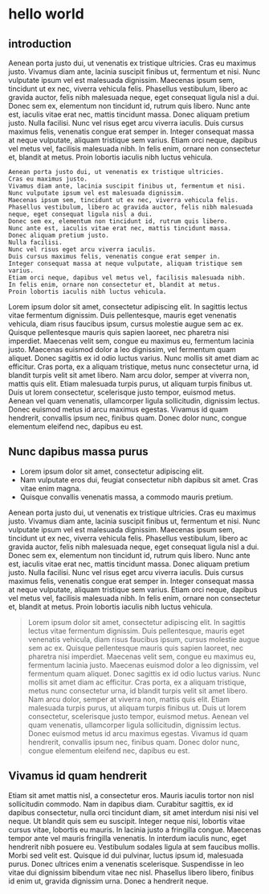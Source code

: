 # hello world
## introduction
Aenean porta justo dui, ut venenatis ex tristique ultricies. Cras eu maximus justo. Vivamus diam ante, lacinia suscipit finibus ut, fermentum et nisi. Nunc vulputate ipsum vel est malesuada dignissim. Maecenas ipsum sem, tincidunt ut ex nec, viverra vehicula felis. Phasellus vestibulum, libero ac gravida auctor, felis nibh malesuada neque, eget consequat ligula nisl a dui. Donec sem ex, elementum non tincidunt id, rutrum quis libero. Nunc ante est, iaculis vitae erat nec, mattis tincidunt massa. Donec aliquam pretium justo. Nulla facilisi. Nunc vel risus eget arcu viverra iaculis. Duis cursus maximus felis, venenatis congue erat semper in. Integer consequat massa at neque vulputate, aliquam tristique sem varius. Etiam orci neque, dapibus vel metus vel, facilisis malesuada nibh. In felis enim, ornare non consectetur et, blandit at metus. Proin lobortis iaculis nibh luctus vehicula.

```
Aenean porta justo dui, ut venenatis ex tristique ultricies.
Cras eu maximus justo.
Vivamus diam ante, lacinia suscipit finibus ut, fermentum et nisi.
Nunc vulputate ipsum vel est malesuada dignissim.
Maecenas ipsum sem, tincidunt ut ex nec, viverra vehicula felis.
Phasellus vestibulum, libero ac gravida auctor, felis nibh malesuada neque, eget consequat ligula nisl a dui.
Donec sem ex, elementum non tincidunt id, rutrum quis libero.
Nunc ante est, iaculis vitae erat nec, mattis tincidunt massa.
Donec aliquam pretium justo.
Nulla facilisi.
Nunc vel risus eget arcu viverra iaculis.
Duis cursus maximus felis, venenatis congue erat semper in.
Integer consequat massa at neque vulputate, aliquam tristique sem varius.
Etiam orci neque, dapibus vel metus vel, facilisis malesuada nibh.
In felis enim, ornare non consectetur et, blandit at metus.
Proin lobortis iaculis nibh luctus vehicula.
```

Lorem ipsum dolor sit amet, consectetur adipiscing elit. In sagittis lectus vitae fermentum dignissim. Duis pellentesque, mauris eget venenatis vehicula, diam risus faucibus ipsum, cursus molestie augue sem ac ex. Quisque pellentesque mauris quis sapien laoreet, nec pharetra nisi imperdiet. Maecenas velit sem, congue eu maximus eu, fermentum lacinia justo. Maecenas euismod dolor a leo dignissim, vel fermentum quam aliquet. Donec sagittis ex id odio luctus varius. Nunc mollis sit amet diam ac efficitur. Cras porta, ex a aliquam tristique, metus nunc consectetur urna, id blandit turpis velit sit amet libero. Nam arcu dolor, semper at viverra non, mattis quis elit. Etiam malesuada turpis purus, ut aliquam turpis finibus ut. Duis ut lorem consectetur, scelerisque justo tempor, euismod metus. Aenean vel quam venenatis, ullamcorper ligula sollicitudin, dignissim lectus. Donec euismod metus id arcu maximus egestas. Vivamus id quam hendrerit, convallis ipsum nec, finibus quam. Donec dolor nunc, congue elementum eleifend nec, dapibus eu est.

## Nunc dapibus massa purus

- Lorem ipsum dolor sit amet, consectetur adipiscing elit. 
- Nam vulputate eros dui, feugiat consectetur nibh dapibus sit amet. Cras vitae enim magna.
- Quisque convallis venenatis massa, a commodo mauris pretium.

Aenean porta justo dui, ut venenatis ex tristique ultricies. Cras eu maximus justo. Vivamus diam ante, lacinia suscipit finibus ut, fermentum et nisi. Nunc vulputate ipsum vel est malesuada dignissim. Maecenas ipsum sem, tincidunt ut ex nec, viverra vehicula felis. Phasellus vestibulum, libero ac gravida auctor, felis nibh malesuada neque, eget consequat ligula nisl a dui. Donec sem ex, elementum non tincidunt id, rutrum quis libero. Nunc ante est, iaculis vitae erat nec, mattis tincidunt massa. Donec aliquam pretium justo. Nulla facilisi. Nunc vel risus eget arcu viverra iaculis. Duis cursus maximus felis, venenatis congue erat semper in. Integer consequat massa at neque vulputate, aliquam tristique sem varius. Etiam orci neque, dapibus vel metus vel, facilisis malesuada nibh. In felis enim, ornare non consectetur et, blandit at metus. Proin lobortis iaculis nibh luctus vehicula.

> Lorem ipsum dolor sit amet, consectetur adipiscing elit. In sagittis lectus vitae fermentum dignissim. Duis pellentesque, mauris eget venenatis vehicula, diam risus faucibus ipsum, cursus molestie augue sem ac ex. Quisque pellentesque mauris quis sapien laoreet, nec pharetra nisi imperdiet. Maecenas velit sem, congue eu maximus eu, fermentum lacinia justo. Maecenas euismod dolor a leo dignissim, vel fermentum quam aliquet. Donec sagittis ex id odio luctus varius. Nunc mollis sit amet diam ac efficitur. Cras porta, ex a aliquam tristique, metus nunc consectetur urna, id blandit turpis velit sit amet libero. Nam arcu dolor, semper at viverra non, mattis quis elit. Etiam malesuada turpis purus, ut aliquam turpis finibus ut. Duis ut lorem consectetur, scelerisque justo tempor, euismod metus. Aenean vel quam venenatis, ullamcorper ligula sollicitudin, dignissim lectus. Donec euismod metus id arcu maximus egestas. Vivamus id quam hendrerit, convallis ipsum nec, finibus quam. Donec dolor nunc, congue elementum eleifend nec, dapibus eu est.

## Vivamus id quam hendrerit

Etiam sit amet mattis nisl, a consectetur eros. Mauris iaculis tortor non nisl sollicitudin commodo. Nam in dapibus diam. Curabitur sagittis, ex id dapibus consectetur, nulla orci tincidunt diam, sit amet interdum nisi nisi vel neque. Ut blandit quis sem eu suscipit. Integer neque nisi, lobortis vitae cursus vitae, lobortis eu mauris. In lacinia justo a fringilla congue. Maecenas tempor ante vel mauris fringilla venenatis. In interdum iaculis nunc, eget hendrerit nibh posuere eu. Vestibulum sodales ligula at sem faucibus mollis. Morbi sed velit est. Quisque id dui pulvinar, luctus ipsum id, malesuada purus. Donec ultrices enim a venenatis scelerisque. Suspendisse in leo vitae dui dignissim bibendum vitae nec nisl. Phasellus libero libero, finibus id enim ut, gravida dignissim urna. Donec a hendrerit neque.